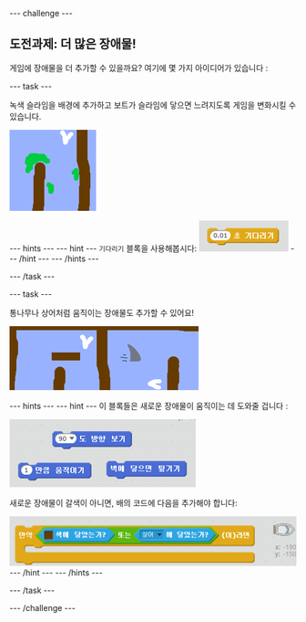 \--- challenge \---

## 도전과제: 더 많은 장애물!

게임에 장애물을 더 추가할 수 있을까요? 여기에 몇 가지 아이디어가 있습니다 :

\--- task \---

녹색 슬라임을 배경에 추가하고 보트가 슬라임에 닿으면 느려지도록 게임을 변화시킬 수 있습니다.

![screenshot](images/boat-algae.png)

\--- hints \--- \--- hint \--- `기다리기` 블록을 사용해봅시다: ![screenshot](images/boat-slime-blocks.png) \--- /hint \--- \--- /hints \---

\--- /task \---

\--- task \---

통나무나 상어처럼 움직이는 장애물도 추가할 수 있어요!

![screenshot](images/boat-obstacles.png)

\--- hints \--- \--- hint \--- 이 블록들은 새로운 장애물이 움직이는 데 도와줄 겁니다 :

![screenshot](images/boat-moving-blocks.png)

새로운 장애물이 갈색이 아니면, 배의 코드에 다음을 추가해야 합니다:

![screenshot](images/boat-moving-blocks2.png) \--- /hint \--- \--- /hints \---

\--- /task \---

\--- /challenge \---
